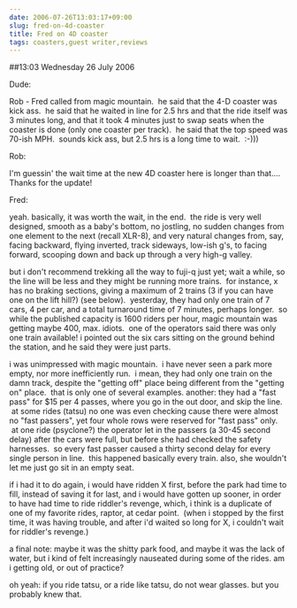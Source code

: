 ```yaml
---
date: 2006-07-26T13:03:17+09:00
slug: fred-on-4d-coaster
title: Fred on 4D coaster
tags: coasters,guest writer,reviews
---
```


##13:03 Wednesday 26 July 2006







Dude:







Rob - Fred called from magic mountain.  he said that the 4-D coaster was kick ass.  he said that he waited in line for 2.5 hrs and that the ride itself was 3 minutes long, and that it took 4 minutes just to swap seats when the coaster is done (only one coaster per track).  he said that the top speed was 70-ish MPH.  sounds kick ass, but 2.5 hrs is a long time to wait.  :-)))













Rob:



















I'm guessin' the wait time at the new 4D coaster here is longer than that....
Thanks for the update!







Fred:














yeah. basically, it was worth the wait, in the end.  the ride is very well designed, smooth as a baby's bottom, no jostling, no sudden changes from one element to the next (recall XLR-8), and very natural changes from, say, facing backward, flying inverted, track sideways, low-ish g's, to facing forward, scooping down and back up through a very high-g valley.

but i don't recommend trekking all the way to fuji-q just yet; wait a while, so the line will be less and they might be running more trains.  for instance, x has no braking sections, giving a maximum of 2 trains (3 if you can have one on the lift hill?) (see below).  yesterday, they had only one train of 7 cars, 4 per car, and a total turnaround time of 7 minutes, perhaps longer.  so while the published capacity is 1600 riders per hour, magic mountain was getting maybe 400, max. idiots.  one of the operators said there was only one train available! i pointed out the six cars sitting on the ground behind the station, and he said they were just parts.

i was unimpressed with magic mountain.  i have never seen a park more empty, nor more inefficiently run.  i mean, they had only one train on the damn track, despite the "getting off" place being different from the "getting on" place.  that is only one of several examples. another: they had a "fast pass" for $15 per 4 passes, where you go in the out door, and skip the line.  at some rides (tatsu) no one was even checking cause there were almost no "fast passers", yet four
whole rows were reserved for "fast pass" only.  at one ride (psyclone?) the operator let in the passers (a 30-45 second delay) after the cars were full, but before she had checked the safety harnesses.  so every fast passer caused a thirty second delay for every single person in line.  this happened basically every train.
also, she wouldn't let me just go sit in an empty seat.

if i had it to do again, i would have ridden X first, before the park had time to fill, instead of saving it for last, and i would have gotten up sooner, in order to have had time to ride riddler's revenge, which, i think is a duplicate of one of my favorite rides, raptor, at cedar point.  (when i stopped by the first time, it was having trouble, and after i'd waited so long for X, i couldn't wait for riddler's revenge.)

a final note: maybe it was the shitty park food, and maybe it was the lack of water, but i kind of felt increasingly nauseated during some of the rides. am i getting old, or out of practice?

oh yeah: if you ride tatsu, or a ride like tatsu, do not wear glasses.
but you probably knew that.
